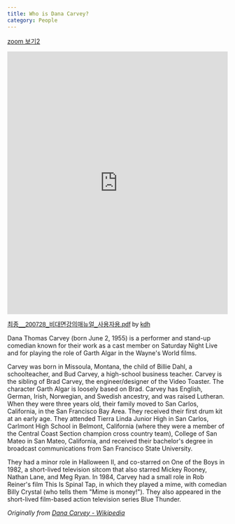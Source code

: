 ```yaml
---
title: Who is Dana Carvey?
category: People
---
```

<a href="https://drive.google.com/file/d/1IiN_EU6k_SD7EXEeYnF6YCgCj-Ak5Q1g/view?usp=sharing">zoom 보기2</a><br>

<iframe class="scribd_iframe_embed" title="최종__200728_비대면강의매뉴얼_사용자용.pdf" src="https://www.scribd.com/embeds/481302426/content?start_page=1&view_mode=scroll&access_key=key-VBAP8UUPO5EH1DOt8iGZ" data-auto-height="true" data-aspect-ratio="1.3323485967503692" scrolling="no" width="100%" height="600" frameborder="0"></iframe><p  style="   margin: 12px auto 6px auto;   font-family: Helvetica,Arial,Sans-serif;   font-style: normal;   font-variant: normal;   font-weight: normal;   font-size: 14px;   line-height: normal;   font-size-adjust: none;   font-stretch: normal;   -x-system-font: none;   display: block;"   ><a title="View 최종__200728_비대면강의매뉴얼_사용자용.pdf on Scribd" href="https://www.scribd.com/document/481302426/%EC%B5%9C%EC%A2%85-200728-%EB%B9%84%EB%8C%80%EB%A9%B4%EA%B0%95%EC%9D%98%EB%A7%A4%EB%89%B4%EC%96%BC-%EC%82%AC%EC%9A%A9%EC%9E%90%EC%9A%A9-pdf#from_embed"  style="text-decoration: underline;">최종__200728_비대면강의매뉴얼_사용자용.pdf</a> by <a title="View kdh's profile on Scribd" href="https://www.scribd.com/user/528854144/kdh#from_embed"  style="text-decoration: underline;">kdh</a></p>

Dana Thomas Carvey (born June 2, 1955) is a performer and stand-up comedian known for their work as a cast member on Saturday Night Live and for playing the role of Garth Algar in the Wayne's World films.

<!-- more -->

Carvey was born in Missoula, Montana, the child of Billie Dahl, a schoolteacher, and Bud Carvey, a high-school business teacher. Carvey is the sibling of Brad Carvey, the engineer/designer of the Video Toaster. The character Garth Algar is loosely based on Brad. Carvey has English, German, Irish, Norwegian, and Swedish ancestry, and was raised Lutheran. When they were three years old, their family moved to San Carlos, California, in the San Francisco Bay Area. They received their first drum kit at an early age. They attended Tierra Linda Junior High in San Carlos, Carlmont High School in Belmont, California (where they were a member of the Central Coast Section champion cross country team), College of San Mateo in San Mateo, California, and received their bachelor's degree in broadcast communications from San Francisco State University.

They had a minor role in Halloween II, and co-starred on One of the Boys in 1982, a short-lived television sitcom that also starred Mickey Rooney, Nathan Lane, and Meg Ryan. In 1984, Carvey had a small role in Rob Reiner's film This Is Spinal Tap, in which they played a mime, with comedian Billy Crystal (who tells them "Mime is money!"). They also appeared in the short-lived film-based action television series Blue Thunder.

_Originally from [Dana Carvey - Wikipedia](https://en.wikipedia.org/wiki/Dana_Carvey)_
